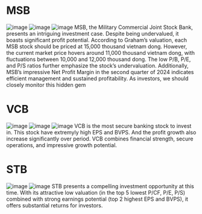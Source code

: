 # MSB
![image](https://github.com/user-attachments/assets/7ed4b55f-8eeb-4836-add6-1800bd92669f)
![image](https://github.com/user-attachments/assets/b7a8fafd-35da-42d6-801c-2e6d7c181903)
![image](https://github.com/user-attachments/assets/fce5f353-29f8-4f5b-bb37-51f55ff7cb40)
MSB, the Military Commercial Joint Stock Bank, presents an intriguing investment case. Despite being undervalued, it boasts significant profit potential. According to Graham’s valuation, each MSB stock should be priced at 15,000 thousand vietnam dong. However, the current market price hovers around 11,000 thousand vietnam dong, with fluctuations between 10,000 and 12,000 thousand dong. The low P/B, P/E, and P/S ratios further emphasize the stock’s undervaluation. Additionally, MSB’s impressive Net Profit Margin in the second quarter of 2024 indicates efficient management and sustained profitability. As investors, we should closely monitor this hidden gem
# VCB
![image](https://github.com/user-attachments/assets/78f0fdc2-ba07-434d-8210-242f4572e28a)
![image](https://github.com/user-attachments/assets/3ddad415-f216-43c8-906f-86723ba715fa)
![image](https://github.com/user-attachments/assets/3e66c995-9a50-4991-a175-6bb47416611f)
VCB is the most secure banking stock to invest in. This stock have extremyly high EPS and BVPS. And the profit growth also increase significantly over period. VCB combines financial strength, secure operations, and impressive growth potential.
# STB
![image](https://github.com/user-attachments/assets/13dcda79-8fdc-49c8-9c65-3340af7cda0b)
![image](https://github.com/user-attachments/assets/eae1bd3b-f1b5-4a81-896c-0a2e9e2e9d9c)
STB presents a compelling investment opportunity at this time. With its attractive low valuation (in the top 5 lowest P/CF, P/E, P/S) combined with strong earnings potential (top 2 highest EPS and BVPS), it offers substantial returns for investors.
